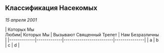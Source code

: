 ## Классификация Насекомых
_15 апреля 2001_


| Которых Мы \
Любим| Которых Мы   | Вызывают Священный Трепет | Нам Безразличны |
|-------------|-------------|-------------------------|---------------|
| a           | b           | c                       | d             |

